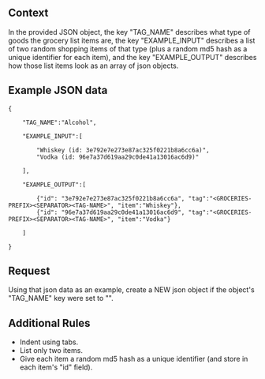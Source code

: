 Context
---

In the provided JSON object, the key "TAG_NAME" describes what type of goods the grocery list items are, the key "EXAMPLE_INPUT" describes a list of two random shopping items of that type (plus a random md5 hash as a unique identifier for each item), and the key "EXAMPLE_OUTPUT" describes how those list items look as an array of json objects.

Example JSON data
---

```
{

	"TAG_NAME":"Alcohol",

	"EXAMPLE_INPUT":[

		"Whiskey (id: 3e792e7e273e87ac325f0221b8a6cc6a)",
		"Vodka (id: 96e7a37d619aa29c0de41a13016ac6d9)"
		
	],

	"EXAMPLE_OUTPUT":[

		{"id": "3e792e7e273e87ac325f0221b8a6cc6a", "tag":"<GROCERIES-PREFIX><SEPARATOR><TAG-NAME>", "item":"Whiskey"},
		{"id": "96e7a37d619aa29c0de41a13016ac6d9", "tag":"<GROCERIES-PREFIX><SEPARATOR><TAG-NAME>", "item":"Vodka"}

	]

}
```

Request
---

Using that json data as an example, create a NEW json object if the object's "TAG_NAME" key were set to "<TAG-NAME>".

Additional Rules
---

- Indent using tabs.
- List only two items.
- Give each item a random md5 hash as a unique identifier (and store in each item's "id" field).
